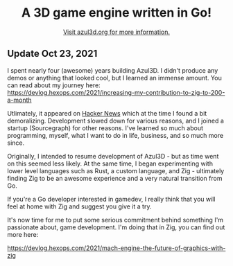 <h1 align="center">A 3D game engine written in Go!</h1>
<p align="center"><a href="https://azul3d.org">Visit azul3d.org for more information.</a></p>

## Update Oct 23, 2021

I spent nearly four (awesome) years building Azul3D. I didn't produce any demos or anything that looked cool, but I learned an immense amount. You can read about my journey here: https://devlog.hexops.com/2021/increasing-my-contribution-to-zig-to-200-a-month

Utlimately, it appeared on [Hacker News](https://devlog.hexops.com/2021/increasing-my-contribution-to-zig-to-200-a-month#my-game-engine-appeared-on-hacker-news-2014) which at the time I found a bit demoralizing. Development slowed down for various reasons, and I joined a startup (Sourcegraph) for other reasons. I've learned so much about programming, myself, what I want to do in life, business, and so much more since.

Originally, I intended to resume development of Azul3D - but as time went on this seemed less likely. At the same time, I began experimenting with lower level languages such as Rust, a custom language, and Zig - ultimately finding Zig to be an awesome experience and a very natural transition from Go.

If you're a Go developer interested in gamedev, I really think that you will feel at home with Zig and suggest you give it a try.

It's now time for me to put some serious commitment behind something I'm passionate about, game development. I'm doing that in Zig, you can find out more here:

https://devlog.hexops.com/2021/mach-engine-the-future-of-graphics-with-zig
